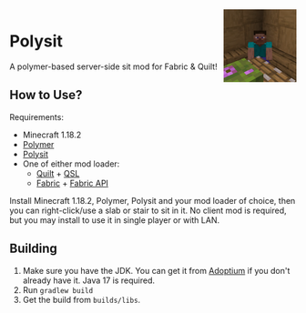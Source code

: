 <img width="128" src="src/main/resources/pack.png" alt="Polysit Icon" align="right"/>
<div align="left">

# Polysit

A polymer-based server-side sit mod for Fabric & Quilt!

## How to Use?

Requirements:
 - Minecraft 1.18.2
 - [Polymer](https://modrinth.com/mod/polymer)
 - [Polysit](https://github.com/the-glitch-network/polysit/releases)
 - One of either mod loader:
   - [Quilt](https://quiltmc.org/install) + [QSL](https://modrinth.com/mod/qsl)
   - [Fabric](https://fabricmc.net/use) + [Fabric API](https://modrinth.com/mod/fabric-api)

Install Minecraft 1.18.2, Polymer, Polysit and your mod loader of choice, then you can right-click/use a slab or stair
to sit in it. No client mod is required, but you may install to use it in single player or with LAN.

## Building

1. Make sure you have the JDK. You can get it from [Adoptium](https://adoptium.net) if you don't already have it. Java
   17 is required.
2. Run `gradlew build`
3. Get the build from `builds/libs`.

</div>